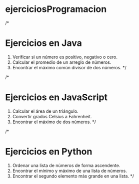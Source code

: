 # ejerciciosProgramacion
/*
# Ejercicios en Java
1. Verificar si un número es positivo, negativo o cero.
2. Calcular el promedio de un arreglo de números.
3. Encontrar el máximo común divisor de dos números.
*/

/*
# Ejercicios en JavaScript
1. Calcular el área de un triángulo.
2. Convertir grados Celsius a Fahrenheit.
3. Encontrar el máximo de dos números.
*/

/*
# Ejercicios en Python
1. Ordenar una lista de números de forma ascendente.
2. Encontrar el mínimo y máximo de una lista de números.
3. Encontrar el segundo elemento más grande en una lista.
*/
